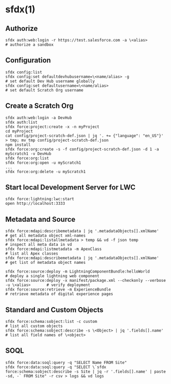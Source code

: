 # sfdx(1)

## Authorize

    sfdx auth:web:login -r https://test.salesforce.com -a \<alias>                     # authorize a sandbox

## Configuration

    sfdx config:list
    sfdx config:set defaultdevhubusername=\<name/alias> -g                             # set default Dev Hub username globally
    sfdx config:set defaultusername=\<name/alias>                                      # set default Scratch Org username

## Create a Scratch Org

    sfdx auth:web:login -a DevHub
    sfdx auth:list
    sfdx force:project:create -x -n myProject
    cd myProject
    cat config/project-scratch-def.json | jq '. += {"language": "en_US"}' > tmp; mv tmp config/project-scratch-def.json
    npm install
    sfdx force:org:create -s -f config/project-scratch-def.json -d 1 -a myScratch1 -v DevHub
    sfdx force:org:list
    sfdx force:org:open -u myScratch1
    ...
    sfdx force:org:delete -u myScratch1

## Start local Development Server for LWC

    sfdx force:lightning:lwc:start
    open http://localhost:3333

## Metadata and Source

    sfdx force:mdapi:describemetadata | jq '.metadataObjects[].xmlName'                     # get all metadata object xml-names
    sfdx force:mdapi:listallmetadata > temp && vd -f json temp                              # inspect all meta data in vd
    sfdx force:mdapi:listmetadata -m ApexClass                                              # list all Apex classes
    sfdx force:mdapi:describemetadata | jq '.metadataObjects[].xmlName'                     # get list of metadata object names

    sfdx force:source:deploy -m LightningComponentBundle:helloWorld                         # deploy a single lightning web component
    sfdx force:source:deploy -x manifest/package.xml --checkonly --verbose -u \<alias>       # verify deployment
    sfdx force:source:retrieve -m ExperienceBundle                                          # retrieve metadata of digital experience pages

## Standard and Custom Objects

    sfdx force:schema:sobject:list -c custom                                                # list all custom objects
    sfdx force:schema:sobject:describe -s \<Object> | jq '.fields[].name'                    # list all field names of \<object>

## SOQL

    sfdx force:data:soql:query -q "SELECT Name FROM Site"
    sfdx force:data:soql:query -q "SELECT \`sfdx force:schema:sobject:describe -s Site | jq -r '.fields[].name' | paste -sd, -` FROM Site" -r csv > logs && vd logs
